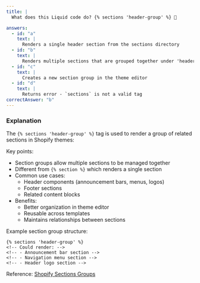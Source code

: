 ```yaml
---
title: |
  What does this Liquid code do? {% sections 'header-group' %} 🔄

answers:
  - id: "a"
    text: |
      Renders a single header section from the sections directory
  - id: "b"
    text: |
      Renders multiple sections that are grouped together under 'header-group'
  - id: "c"
    text: |
      Creates a new section group in the theme editor
  - id: "d"
    text: |
      Returns error - `sections` is not a valid tag
correctAnswer: "b"
---
```


### Explanation

The `{% sections 'header-group' %}` tag is used to render a group of related sections in Shopify themes:

Key points:
- Section groups allow multiple sections to be managed together
- Different from `{% section %}` which renders a single section
- Common use cases:
  - Header components (announcement bars, menus, logos)
  - Footer sections
  - Related content blocks
- Benefits:
  - Better organization in theme editor
  - Reusable across templates
  - Maintains relationships between sections

Example section group structure:
```liquid
{% sections 'header-group' %}
<!-- Could render: -->
<!-- - Announcement bar section -->
<!-- - Navigation menu section -->
<!-- - Header logo section -->
```

Reference: [Shopify Sections Groups](https://shopify.dev/themes/architecture/sections/section-groups) 
